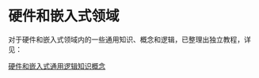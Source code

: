 # 硬件和嵌入式领域

对于硬件和嵌入式领域内的一些通用知识、概念和逻辑，已整理出独立教程，详见：

[硬件和嵌入式通用逻辑知识概念](http://book.crifan.com/books/common_logic_hardware_embedded/website)
